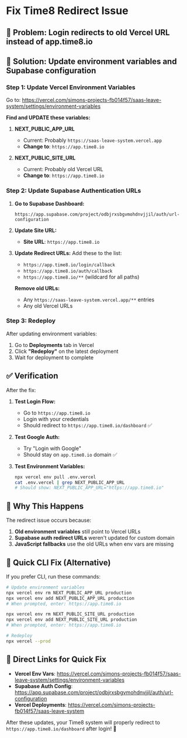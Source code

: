 # Fix Time8 Redirect Issue

## 🚨 **Problem**: Login redirects to old Vercel URL instead of app.time8.io

## 🔧 **Solution**: Update environment variables and Supabase configuration

### **Step 1: Update Vercel Environment Variables**

Go to: https://vercel.com/simons-projects-fb014f57/saas-leave-system/settings/environment-variables

**Find and UPDATE these variables:**

1. **NEXT_PUBLIC_APP_URL**
   - Current: Probably `https://saas-leave-system.vercel.app` 
   - **Change to**: `https://app.time8.io`

2. **NEXT_PUBLIC_SITE_URL** 
   - Current: Probably old Vercel URL
   - **Change to**: `https://app.time8.io`

### **Step 2: Update Supabase Authentication URLs**

1. **Go to Supabase Dashboard:**
   ```
   https://app.supabase.com/project/odbjrxsbgvmohdnvjjil/auth/url-configuration
   ```

2. **Update Site URL:**
   - **Site URL**: `https://app.time8.io`

3. **Update Redirect URLs:**
   Add these to the list:
   - `https://app.time8.io/login/callback`
   - `https://app.time8.io/auth/callback`
   - `https://app.time8.io/**` (wildcard for all paths)

   **Remove old URLs:**
   - Any `https://saas-leave-system.vercel.app/**` entries
   - Any old Vercel URLs

### **Step 3: Redeploy**

After updating environment variables:
1. Go to **Deployments** tab in Vercel
2. Click **"Redeploy"** on the latest deployment
3. Wait for deployment to complete

## ✅ **Verification**

After the fix:

1. **Test Login Flow:**
   - Go to `https://app.time8.io`
   - Login with your credentials
   - Should redirect to `https://app.time8.io/dashboard` ✅

2. **Test Google Auth:**
   - Try "Login with Google"
   - Should stay on `app.time8.io` domain ✅

3. **Test Environment Variables:**
   ```bash
   npx vercel env pull .env.vercel
   cat .env.vercel | grep NEXT_PUBLIC_APP_URL
   # Should show: NEXT_PUBLIC_APP_URL="https://app.time8.io"
   ```

## 🎯 **Why This Happens**

The redirect issue occurs because:
1. **Old environment variables** still point to Vercel URLs
2. **Supabase auth redirect URLs** weren't updated for custom domain
3. **JavaScript fallbacks** use the old URLs when env vars are missing

## 📱 **Quick CLI Fix (Alternative)**

If you prefer CLI, run these commands:

```bash
# Update environment variables
npx vercel env rm NEXT_PUBLIC_APP_URL production
npx vercel env add NEXT_PUBLIC_APP_URL production
# When prompted, enter: https://app.time8.io

npx vercel env rm NEXT_PUBLIC_SITE_URL production  
npx vercel env add NEXT_PUBLIC_SITE_URL production
# When prompted, enter: https://app.time8.io

# Redeploy
npx vercel --prod
```

## 🔗 **Direct Links for Quick Fix**

- **Vercel Env Vars**: https://vercel.com/simons-projects-fb014f57/saas-leave-system/settings/environment-variables
- **Supabase Auth Config**: https://app.supabase.com/project/odbjrxsbgvmohdnvjjil/auth/url-configuration
- **Vercel Deployments**: https://vercel.com/simons-projects-fb014f57/saas-leave-system

After these updates, your Time8 system will properly redirect to `https://app.time8.io/dashboard` after login! 🎉 
